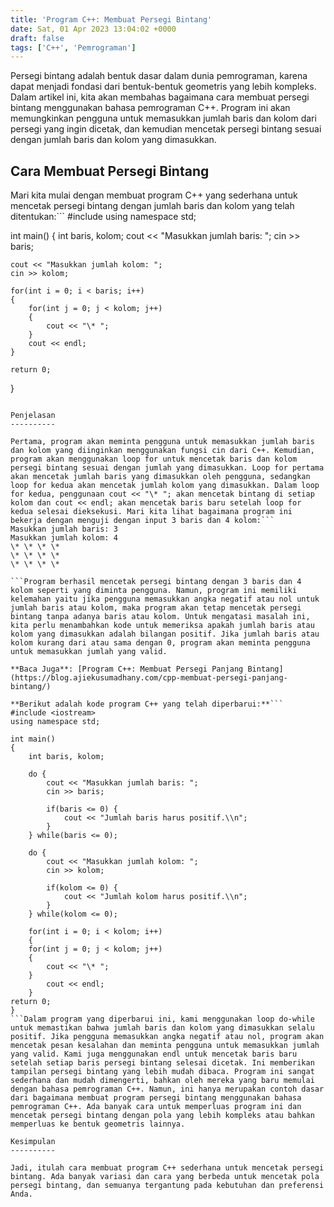```yaml
---
title: 'Program C++: Membuat Persegi Bintang'
date: Sat, 01 Apr 2023 13:04:02 +0000
draft: false
tags: ['C++', 'Pemrograman']
---
```


Persegi bintang adalah bentuk dasar dalam dunia pemrograman, karena dapat menjadi fondasi dari bentuk-bentuk geometris yang lebih kompleks. Dalam artikel ini, kita akan membahas bagaimana cara membuat persegi bintang menggunakan bahasa pemrograman C++. Program ini akan memungkinkan pengguna untuk memasukkan jumlah baris dan kolom dari persegi yang ingin dicetak, dan kemudian mencetak persegi bintang sesuai dengan jumlah baris dan kolom yang dimasukkan.

Cara Membuat Persegi Bintang
----------------------------

Mari kita mulai dengan membuat program C++ yang sederhana untuk mencetak persegi bintang dengan jumlah baris dan kolom yang telah ditentukan:```
#include <iostream>
using namespace std;

int main()
{
    int baris, kolom;
    cout << "Masukkan jumlah baris: ";
    cin >> baris;

    cout << "Masukkan jumlah kolom: ";
    cin >> kolom;

    for(int i = 0; i < baris; i++)
    {
        for(int j = 0; j < kolom; j++)
        {
            cout << "\* ";
        }
        cout << endl;
    }

    return 0;
}

```

Penjelasan
----------

Pertama, program akan meminta pengguna untuk memasukkan jumlah baris dan kolom yang diinginkan menggunakan fungsi cin dari C++. Kemudian, program akan menggunakan loop for untuk mencetak baris dan kolom persegi bintang sesuai dengan jumlah yang dimasukkan. Loop for pertama akan mencetak jumlah baris yang dimasukkan oleh pengguna, sedangkan loop for kedua akan mencetak jumlah kolom yang dimasukkan. Dalam loop for kedua, penggunaan cout << "\* "; akan mencetak bintang di setiap kolom dan cout << endl; akan mencetak baris baru setelah loop for kedua selesai dieksekusi. Mari kita lihat bagaimana program ini bekerja dengan menguji dengan input 3 baris dan 4 kolom:```
Masukkan jumlah baris: 3
Masukkan jumlah kolom: 4
\* \* \* \*
\* \* \* \*
\* \* \* \*

```Program berhasil mencetak persegi bintang dengan 3 baris dan 4 kolom seperti yang diminta pengguna. Namun, program ini memiliki kelemahan yaitu jika pengguna memasukkan angka negatif atau nol untuk jumlah baris atau kolom, maka program akan tetap mencetak persegi bintang tanpa adanya baris atau kolom. Untuk mengatasi masalah ini, kita perlu menambahkan kode untuk memeriksa apakah jumlah baris atau kolom yang dimasukkan adalah bilangan positif. Jika jumlah baris atau kolom kurang dari atau sama dengan 0, program akan meminta pengguna untuk memasukkan jumlah yang valid.

**Baca Juga**: [Program C++: Membuat Persegi Panjang Bintang](https://blog.ajiekusumadhany.com/cpp-membuat-persegi-panjang-bintang/)

**Berikut adalah kode program C++ yang telah diperbarui:**```
#include <iostream>
using namespace std;

int main()
{
    int baris, kolom;

    do {
        cout << "Masukkan jumlah baris: ";
        cin >> baris;

        if(baris <= 0) {
            cout << "Jumlah baris harus positif.\\n";
        }
    } while(baris <= 0);

    do {
        cout << "Masukkan jumlah kolom: ";
        cin >> kolom;

        if(kolom <= 0) {
            cout << "Jumlah kolom harus positif.\\n";
        }
    } while(kolom <= 0);

    for(int i = 0; i < kolom; i++)
    {
    for(int j = 0; j < kolom; j++)
    {
        cout << "\* ";
    }
        cout << endl;
    }
return 0;
}
```Dalam program yang diperbarui ini, kami menggunakan loop do-while untuk memastikan bahwa jumlah baris dan kolom yang dimasukkan selalu positif. Jika pengguna memasukkan angka negatif atau nol, program akan mencetak pesan kesalahan dan meminta pengguna untuk memasukkan jumlah yang valid. Kami juga menggunakan endl untuk mencetak baris baru setelah setiap baris persegi bintang selesai dicetak. Ini memberikan tampilan persegi bintang yang lebih mudah dibaca. Program ini sangat sederhana dan mudah dimengerti, bahkan oleh mereka yang baru memulai dengan bahasa pemrograman C++. Namun, ini hanya merupakan contoh dasar dari bagaimana membuat program persegi bintang menggunakan bahasa pemrograman C++. Ada banyak cara untuk memperluas program ini dan mencetak persegi bintang dengan pola yang lebih kompleks atau bahkan memperluas ke bentuk geometris lainnya.

Kesimpulan
----------

Jadi, itulah cara membuat program C++ sederhana untuk mencetak persegi bintang. Ada banyak variasi dan cara yang berbeda untuk mencetak pola persegi bintang, dan semuanya tergantung pada kebutuhan dan preferensi Anda.